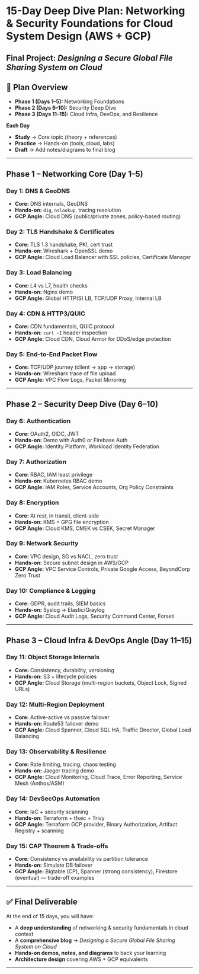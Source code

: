 # 15-Day Deep Dive Plan: Networking & Security Foundations for Cloud System Design (AWS + GCP)

**Final Project:** *Designing a Secure Global File Sharing System on Cloud* 
---

## 📅 Plan Overview
- **Phase 1 (Days 1–5):** Networking Foundations  
- **Phase 2 (Days 6–10):** Security Deep Dive  
- **Phase 3 (Days 11–15):** Cloud Infra, DevOps, and Resilience  

**Each Day**  
- **Study** → Core topic (theory + references)  
- **Practice** → Hands-on (tools, cloud, labs)  
- **Draft** → Add notes/diagrams to final blog  

---

## Phase 1 – Networking Core (Day 1–5)

### Day 1: DNS & GeoDNS
- **Core:** DNS internals, GeoDNS  
- **Hands-on:** `dig`, `nslookup`, tracing resolution  
- **GCP Angle:** Cloud DNS (public/private zones, policy-based routing)  

### Day 2: TLS Handshake & Certificates
- **Core:** TLS 1.3 handshake, PKI, cert trust  
- **Hands-on:** Wireshark + OpenSSL demo  
- **GCP Angle:** Cloud Load Balancer with SSL policies, Certificate Manager  

### Day 3: Load Balancing
- **Core:** L4 vs L7, health checks  
- **Hands-on:** Nginx demo  
- **GCP Angle:** Global HTTP(S) LB, TCP/UDP Proxy, Internal LB  

### Day 4: CDN & HTTP3/QUIC
- **Core:** CDN fundamentals, QUIC protocol  
- **Hands-on:** `curl -I` header inspection  
- **GCP Angle:** Cloud CDN, Cloud Armor for DDoS/edge protection  

### Day 5: End-to-End Packet Flow
- **Core:** TCP/UDP journey (client → app → storage)  
- **Hands-on:** Wireshark trace of file upload  
- **GCP Angle:** VPC Flow Logs, Packet Mirroring  

---

## Phase 2 – Security Deep Dive (Day 6–10)

### Day 6: Authentication
- **Core:** OAuth2, OIDC, JWT  
- **Hands-on:** Demo with Auth0 or Firebase Auth  
- **GCP Angle:** Identity Platform, Workload Identity Federation  

### Day 7: Authorization
- **Core:** RBAC, IAM least privilege  
- **Hands-on:** Kubernetes RBAC demo  
- **GCP Angle:** IAM Roles, Service Accounts, Org Policy Constraints  

### Day 8: Encryption
- **Core:** At rest, in transit, client-side  
- **Hands-on:** KMS + GPG file encryption  
- **GCP Angle:** Cloud KMS, CMEK vs CSEK, Secret Manager  

### Day 9: Network Security
- **Core:** VPC design, SG vs NACL, zero trust  
- **Hands-on:** Secure subnet design in AWS/GCP  
- **GCP Angle:** VPC Service Controls, Private Google Access, BeyondCorp Zero Trust  

### Day 10: Compliance & Logging
- **Core:** GDPR, audit trails, SIEM basics  
- **Hands-on:** Syslog → Elastic/Graylog  
- **GCP Angle:** Cloud Audit Logs, Security Command Center, Forseti  

---

## Phase 3 – Cloud Infra & DevOps Angle (Day 11–15)

### Day 11: Object Storage Internals
- **Core:** Consistency, durability, versioning  
- **Hands-on:** S3 + lifecycle policies  
- **GCP Angle:** Cloud Storage (multi-region buckets, Object Lock, Signed URLs)  

### Day 12: Multi-Region Deployment
- **Core:** Active-active vs passive failover  
- **Hands-on:** Route53 failover demo  
- **GCP Angle:** Cloud Spanner, Cloud SQL HA, Traffic Director, Global Load Balancing  

### Day 13: Observability & Resilience
- **Core:** Rate limiting, tracing, chaos testing  
- **Hands-on:** Jaeger tracing demo  
- **GCP Angle:** Cloud Monitoring, Cloud Trace, Error Reporting, Service Mesh (Anthos/ASM)  

### Day 14: DevSecOps Automation
- **Core:** IaC + security scanning  
- **Hands-on:** Terraform + tfsec + Trivy  
- **GCP Angle:** Terraform GCP provider, Binary Authorization, Artifact Registry + scanning  

### Day 15: CAP Theorem & Trade-offs
- **Core:** Consistency vs availability vs partition tolerance  
- **Hands-on:** Simulate DB failover  
- **GCP Angle:** Bigtable (CP), Spanner (strong consistency), Firestore (eventual) — trade-off examples  

---

## ✅ Final Deliverable
At the end of 15 days, you will have:  
- A **deep understanding** of networking & security fundamentals in cloud context  
- A **comprehensive blog** → *Designing a Secure Global File Sharing System on Cloud*  
- **Hands-on demos, notes, and diagrams** to back your learning  
- **Architecture design** covering AWS + GCP equivalents  

---
